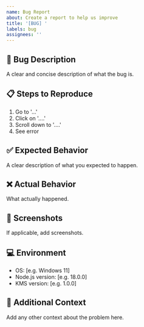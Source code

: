 ```yaml
---
name: Bug Report
about: Create a report to help us improve
title: '[BUG] '
labels: bug
assignees: ''
---
```


## 🐛 Bug Description

A clear and concise description of what the bug is.

## 📋 Steps to Reproduce

1. Go to '...'
2. Click on '....'
3. Scroll down to '....'
4. See error

## ✅ Expected Behavior

A clear description of what you expected to happen.

## ❌ Actual Behavior

What actually happened.

## 📸 Screenshots

If applicable, add screenshots.

## 💻 Environment

- OS: [e.g. Windows 11]
- Node.js version: [e.g. 18.0.0]
- KMS version: [e.g. 1.0.0]

## 📝 Additional Context

Add any other context about the problem here.
